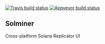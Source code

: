[![Travis build status][travis-image]][travis-url]
[![Appveyor build status][appveyor-image]][appveyor-url]

[travis-image]: https://travis-ci.org/solana-labs/solminer.svg?branch=master
[travis-url]: https://travis-ci.org/solana-labs/solminer
[appveyor-image]: https://ci.appveyor.com/api/projects/status/tcu6rndl1cf8klqn/branch/master?svg=true
[appveyor-url]: https://ci.appveyor.com/project/solana-labs/solminer/history

## Solminer
Cross-platform Solana Replicator UI
